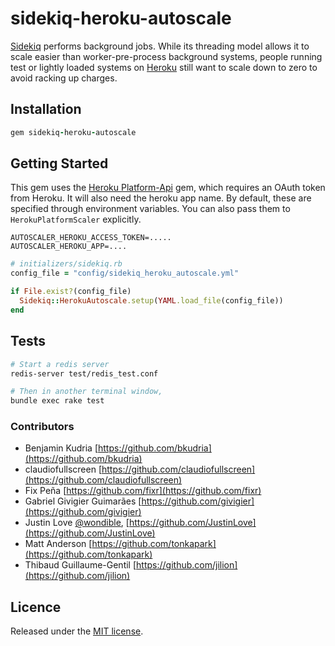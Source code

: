 # sidekiq-heroku-autoscale

[Sidekiq](https://github.com/mperham/sidekiq) performs background jobs.  While its threading model allows it to scale easier than worker-pre-process background systems, people running test or lightly loaded systems on [Heroku](http://www.heroku.com/) still want to scale down to zero to avoid racking up charges.

## Installation

```ruby
gem sidekiq-heroku-autoscale
```

## Getting Started

This gem uses the [Heroku Platform-Api](https://github.com/heroku/platform-api) gem, which requires an OAuth token from Heroku.  It will also need the heroku app name.  By default, these are specified through environment variables.  You can also pass them to `HerokuPlatformScaler` explicitly.

    AUTOSCALER_HEROKU_ACCESS_TOKEN=.....
    AUTOSCALER_HEROKU_APP=....

```ruby
# initializers/sidekiq.rb
config_file = "config/sidekiq_heroku_autoscale.yml"

if File.exist?(config_file)
  Sidekiq::HerokuAutoscale.setup(YAML.load_file(config_file))
end
```

## Tests

```bash
# Start a redis server
redis-server test/redis_test.conf

# Then in another terminal window,
bundle exec rake test
```

### Contributors

- Benjamin Kudria [https://github.com/bkudria](https://github.com/bkudria)
- claudiofullscreen [https://github.com/claudiofullscreen](https://github.com/claudiofullscreen)
- Fix Peña [https://github.com/fixr](https://github.com/fixr)
- Gabriel Givigier Guimarães [https://github.com/givigier](https://github.com/givigier)
- Justin Love [@wondible](http://twitter.com/wondible), [https://github.com/JustinLove](https://github.com/JustinLove)
- Matt Anderson [https://github.com/tonkapark](https://github.com/tonkapark)
- Thibaud Guillaume-Gentil [https://github.com/jilion](https://github.com/jilion)

## Licence

Released under the [MIT license](http://www.opensource.org/licenses/mit-license.php).
